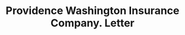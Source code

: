 ---
doi: 10.7916/D8VH7101
date_other: '1892'
date_other_textual: '1892'
form: correspondence
genre:
- Letters (correspondence)
name:
- Providence Washington Insurance Company
object_in_context_url: https://biggert.cul.columbia.edu/items/view/ave_biggert_01544
subject_hierarchical_geographic:
- Providence, Rhode Island, United States
subject_name:
- Providence Washington Insurance Company
title: Providence Washington Insurance Company. Letter
sort_title: Providence Washington Insurance Company. Letter
call_number: ave_biggert_01544
coordinates:
- 41.82361111111111,-71.42222222222223
pid: ave_biggert_01544
identifiers: ave_biggert_01544
thumbnail: https://derivativo-2.library.columbia.edu/iiif/2/ldpd:343895/full/!256,256/0/native.jpg
permalink: /biggert/ave_biggert_01544/
layout: iiif-image-page
---